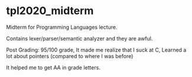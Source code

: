 # tpl2020_midterm
Midterm for Programming Languages lecture.

Contains lexer/parser/semantic analyzer and they are awful.

Post Grading:
95/100 grade,
It made me realize that I suck at C,
Learned a lot about pointers (compared to where I was before)

It helped me to get AA in grade letters.
